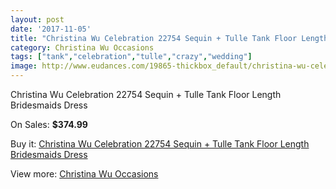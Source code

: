 ```yaml
---
layout: post
date: '2017-11-05'
title: "Christina Wu Celebration 22754 Sequin + Tulle Tank Floor Length Bridesmaids Dress"
category: Christina Wu Occasions
tags: ["tank","celebration","tulle","crazy","wedding"]
image: http://www.eudances.com/19865-thickbox_default/christina-wu-celebration-22754-sequin-tulle-tank-floor-length-bridesmaids-dress.jpg
---
```

Christina Wu Celebration 22754 Sequin + Tulle Tank Floor Length Bridesmaids Dress

On Sales: **$374.99**
<a href="https://www.eudances.com/en/christina-wu-occasions/5928-christina-wu-celebration-22754-sequin-tulle-tank-floor-length-bridesmaids-dress.html"><amp-img layout="responsive" width="600" height="600" src="//www.eudances.com/19865-thickbox_default/christina-wu-celebration-22754-sequin-tulle-tank-floor-length-bridesmaids-dress.jpg" alt="Christina Wu Celebration 22754 Sequin + Tulle Tank Floor Length Bridesmaids Dress 0" /></a>
<a href="https://www.eudances.com/en/christina-wu-occasions/5928-christina-wu-celebration-22754-sequin-tulle-tank-floor-length-bridesmaids-dress.html"><amp-img layout="responsive" width="600" height="600" src="//www.eudances.com/19866-thickbox_default/christina-wu-celebration-22754-sequin-tulle-tank-floor-length-bridesmaids-dress.jpg" alt="Christina Wu Celebration 22754 Sequin + Tulle Tank Floor Length Bridesmaids Dress 1" /></a>

Buy it: [Christina Wu Celebration 22754 Sequin + Tulle Tank Floor Length Bridesmaids Dress](https://www.eudances.com/en/christina-wu-occasions/5928-christina-wu-celebration-22754-sequin-tulle-tank-floor-length-bridesmaids-dress.html "Christina Wu Celebration 22754 Sequin + Tulle Tank Floor Length Bridesmaids Dress")

View more: [Christina Wu Occasions](https://www.eudances.com/en/59-christina-wu-occasions "Christina Wu Occasions")